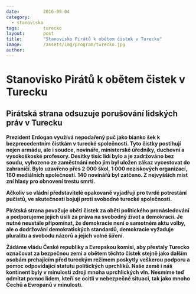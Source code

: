 ```yaml
---
date:         2016-09-04
category:     
  - stanoviska
tags:         turecko
layout:       post
title:        "Stanovisko Pirátů k obětem čistek v Turecku"
image:        /assets/img/program/turecko.jpg
author:       
---
```


# Stanovisko Pirátů k obětem čistek v Turecku


## Pirátská strana odsuzuje porušování lidských práv v Turecku

__Prezident Erdogan využívá nepodařený puč jako bianko šek k bezprecedentním čistkám v turecké společnosti. Tyto čistky postihují nejen armádu, ale i soudce, novináře, ministerské úředníky, duchovní a vysokoškoské profesory. Desítky tisíc lidí bylo a je zadržováno bez soudu, vyhozeno ze zaměstnání nebo jim byl uložen zákaz vycestovat do zahraničí. Bylo uzavřeno přes 2 000 škol, 1 000 neziskových organizací, 160 mediálních společností. 140 novinářů byl zatčeno. Z nejvyšších míst zní hlasy pro obnovení trestu smrti.__


__Ačkoliv se vládní představitelé opakovaně vyjadřují pro tvrdé potrestání pučistů, ve skutečnosti bojují proti svobodné turecké společnosti.__


__Pirátská strana považuje oběti čistek za oběti politického pronásledování a podporujeme jejich úsilí za práva na svobodný život a demokracii. Je nutné neustále připomínat, že demokracie není o samotném aktu volby, ale o dodržování demokratických standardů, demokracie vyžaduje pluralitu a svobodu názorů a jejich volné šíření.__


__Žádáme vládu České republiky a Evropskou komisi, aby přestaly Turecko označovat za bezpečnou zemi a obětem těchto čistek stejně jako dalším osobám prchajícím před tureckým režimem poskytly veškerou podporu a pomoc odpovídající statutu politických uprchlíků. Naše země i náš kontinent byly v minulosti zdroji mnoha uprchlických vln. Nesmíme teď odmítat pomoc lidem, kteří se ocitli v nebezpečné situaci, tak jako mnoho Čechů a Evropanů v minulosti.__
